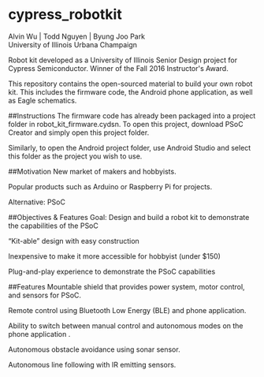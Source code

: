 # cypress_robotkit
Alvin Wu | Todd Nguyen | Byung Joo Park  
University of Illinois Urbana Champaign 

Robot kit developed as a University of Illinois Senior Design project for Cypress Semiconductor. 
Winner of the Fall 2016 Instructor's Award. 

This repository contains the open-sourced material to build your own robot kit. 
This includes the firmware code, the Android phone application, as well as Eagle schematics.

##Instructions
The firmware code has already been packaged into a project folder in robot_kit_firmware.cydsn. To open this project, download PSoC Creator and simply open this project folder.

Similarly, to open the Android project folder, use Android Studio and select this folder as the project you wish to use.

##Motivation 
New market of makers and hobbyists.

Popular products such as Arduino or Raspberry Pi for projects.

Alternative: PSoC 

##Objectives & Features
Goal: Design and build a robot kit to demonstrate the capabilities of the PSoC

“Kit-able” design with easy construction

Inexpensive to make it more accessible for hobbyist (under $150)

Plug-and-play experience to demonstrate the PSoC capabilities 

##Features
Mountable shield that provides power system, motor control, and sensors for PSoC.

Remote control using Bluetooth Low Energy (BLE) and phone application.

Ability to switch between manual control and autonomous modes on the phone application .

Autonomous obstacle avoidance using sonar sensor.

Autonomous line following with IR emitting sensors.

